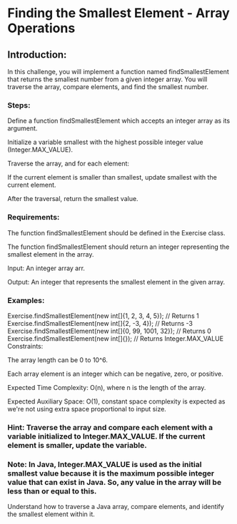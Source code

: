 # Finding the Smallest Element - Array Operations
## Introduction:

In this challenge, you will implement a function named findSmallestElement that returns the smallest number from a given integer array. You will traverse the array, compare elements, and find the smallest number.

### Steps:

Define a function findSmallestElement which accepts an integer array as its argument.

Initialize a variable smallest with the highest possible integer value (Integer.MAX_VALUE).

Traverse the array, and for each element:

If the current element is smaller than smallest, update smallest with the current element.

After the traversal, return the smallest value.

### Requirements:

The function findSmallestElement should be defined in the Exercise class.

The function findSmallestElement should return an integer representing the smallest element in the array.

Input: An integer array arr.

Output: An integer that represents the smallest element in the given array.

### Examples:

Exercise.findSmallestElement(new int[]{1, 2, 3, 4, 5}); // Returns 1
Exercise.findSmallestElement(new int[]{2, -3, 4}); // Returns -3
Exercise.findSmallestElement(new int[]{0, 99, 1001, 32}); // Returns 0
Exercise.findSmallestElement(new int[]{}); // Returns Integer.MAX_VALUE
Constraints:

The array length can be 0 to 10^6.

Each array element is an integer which can be negative, zero, or positive.

Expected Time Complexity: O(n), where n is the length of the array.

Expected Auxiliary Space: O(1), constant space complexity is expected as we're not using extra space proportional to input size.

### Hint: Traverse the array and compare each element with a variable initialized to Integer.MAX_VALUE. If the current element is smaller, update the variable.

### Note: In Java, Integer.MAX_VALUE is used as the initial smallest value because it is the maximum possible integer value that can exist in Java. So, any value in the array will be less than or equal to this.

Understand how to traverse a Java array, compare elements, and identify the smallest element within it.  
